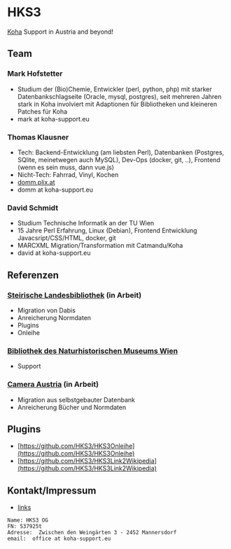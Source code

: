 # HKS3

[Koha](https://koha-community.org/) Support in Austria and beyond!

## Team

### Mark Hofstetter

* Studium der (Bio)Chemie, Entwickler (perl, python, php) mit starker Datenbankschlagseite (Oracle, mysql, postgres), seit mehreren Jahren stark in Koha involviert mit Adaptionen für Bibliotheken und kleineren Patches für Koha
* mark at koha-support.eu

### Thomas Klausner

* Tech: Backend-Entwicklung (am liebsten Perl), Datenbanken (Postgres, SQlite, meinetwegen auch MySQL), Dev-Ops (docker, git, ..), Frontend (wenn es sein muss, dann vue.js)
* Nicht-Tech: Fahrrad, Vinyl, Kochen
* [domm.plix.at](https://domm.plix.at)
* domm at koha-support.eu

### David Schmidt
* Studium Technische Informatik an der TU Wien
* 15 Jahre Perl Erfahrung, Linux (Debian), Frontend Entwicklung Javacsript/CSS/HTML, docker, git
* MARCXML Migration/Transformation mit Catmandu/Koha
* david at koha-support.eu


## Referenzen

### [Steirische Landesbibliothek](https://www.landesbibliothek.steiermark.at/) (in Arbeit)

* Migration von Dabis
* Anreicherung Normdaten
* Plugins
* Onleihe

### [Bibliothek des Naturhistorischen Museums Wien](https://www.nhm-wien.ac.at/museum/bibliotheken)

* Support

### [Camera Austria](https://camera-austria.at/bibliothek/) (in Arbeit)

* Migration aus selbstgebauter Datenbank
* Anreicherung Bücher und Normdaten

## Plugins

* [https://github.com/HKS3/HKS3Onleihe](https://github.com/HKS3/HKS3Onleihe)
* [https://github.com/HKS3/HKS3Link2Wikipedia](https://github.com/HKS3/HKS3Link2Wikipedia)

## Kontakt/Impressum

* [links](index.md)

```
Name: HKS3 OG
FN: 537925t 
Adresse:  Zwischen den Weingärten 3 - 2452 Mannersdorf          
email:  office at koha-support.eu
```
